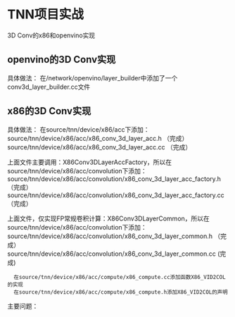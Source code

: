 # TNN项目实战

3D Conv的x86和openvino实现



## openvino的3D Conv实现
具体做法：
在<path to TNN>/network/openvino/layer_builder中添加了一个conv3d_layer_builder.cc文件

  
  
## x86的3D Conv实现
具体做法：
    在source/tnn/device/x86/acc下添加：
   	  source/tnn/device/x86/acc/x86_conv_3d_layer_acc.h    （完成）
   	  source/tnn/device/x86/acc/x86_conv_3d_layer_acc.cc   （完成）
	
   上面文件主要调用：X86Conv3DLayerAccFactory，所以在source/tnn/device/x86/acc/convolution下添加：
   	  source/tnn/device/x86/acc/convolution/x86_conv_3d_layer_acc_factory.h  （完成）
   	  source/tnn/device/x86/acc/convolution/x86_conv_3d_layer_acc_factory.cc	 （完成）
	
   上面文件，仅实现FP常规卷积计算：X86Conv3DLayerCommon，所以在source/tnn/device/x86/acc/convolution下添加：
	  source/tnn/device/x86/acc/convolution/x86_conv_3d_layer_common.h    （完成）
	  source/tnn/device/x86/acc/convolution/x86_conv_3d_layer_common.cc    (完成)
	
      在source/tnn/device/x86/acc/compute/x86_compute.cc添加函数X86_VID2COL的实现
      在source/tnn/device/x86/acc/compute/x86_compute.h添加X86_VID2COL的声明
   
   主要问题：      
  
